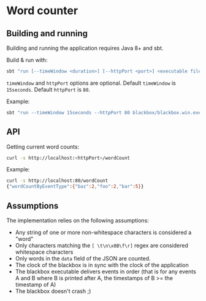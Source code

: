 # Word counter

## Building and running

Building and running the application requires Java 8+ and sbt.

Build & run with:

```sh
sbt "run [--timeWindow <duration>] [--httpPort <port>] <executable file path>"
```

`timeWindow` and `httpPort` options are optional. Default `timeWindow` is `15seconds`. Default `httpPort` is `80`.

Example:

```sh
sbt "run --timeWindow 15seconds --httpPort 80 blackbox/blackbox.win.exe"
```

## API

Getting current word counts:

```sh
curl -s http://localhost:<httpPort>/wordCount
```

Example:

```sh
curl -s http://localhost:80/wordCount
{"wordCountByEventType":{"baz":2,"foo":2,"bar":5}}
```

## Assumptions
The implementation relies on the following assumptions:
* Any string of one or more non-whitespace characters is considered a "word"
* Only characters matching the `[ \t\n\x0B\f\r]` regex are considered whitespace characters
* Only words in the `data` field of the JSON are counted.
* The clock of the blackbox is in sync with the clock of the application
* The blackbox executable delivers events in order (that is for any events A and B where B is printed after A, the timestamps of B >= the timestamp of A)
* The blackbox doesn't crash ;)
